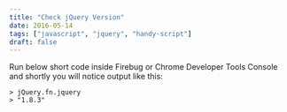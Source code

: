 ```yaml
---
title: "Check jQuery Version"
date: 2016-05-14
tags: ["javascript", "jquery", "handy-script"]
draft: false
---
```


Run below short code inside Firebug or Chrome Developer Tools Console and shortly you will notice output like this:

    > jQuery.fn.jquery
    > "1.8.3"
